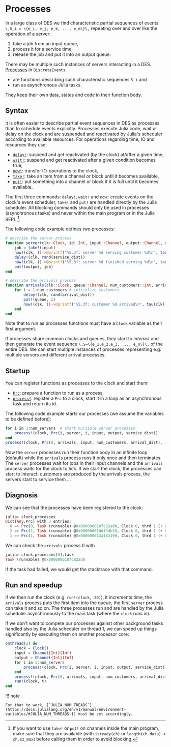 # Processes

In a large class of DES we find characteristic partial sequences of events ``\,S_i = \{e_i, e_j, e_k, ..., e_m\}\,`` repeating over and over like the operation of a server:

1. take a job from an input queue,
2. process it for a service time,
3. release the job and put it into an output queue.

There may be multiple such instances of servers interacting in a DES. [Processes](https://pbayer.github.io/DiscreteEvents.jl/dev/usage/#Processes-1) in `DiscreteEvents`

- are functions describing such characteristic sequences ``S_i`` and
- run as asynchronous Julia tasks.

They keep their own data, states and code in their function body.

## Syntax

It is often easier to describe partial event sequences in DES as processes than to schedule events explicitly. Processes execute Julia code, wait or delay on the clock and are suspended and reactivated by Julia's scheduler according to available resources. For operations regarding time, IO and resources they use:

- [`delay!`](https://pbayer.github.io/DiscreteEvents.jl/dev/usage/#DiscreteEvents.delay!):  suspend and get reactivated (by the clock) at/after a given time,
- [`wait!`](https://pbayer.github.io/DiscreteEvents.jl/dev/usage/#DiscreteEvents.wait!):  suspend and get reactivated after a given condition becomes true,
- [`now!`](https://pbayer.github.io/DiscreteEvents.jl/dev/usage/#DiscreteEvents.now!):  transfer IO-operations to the clock,
- [`take!`](https://docs.julialang.org/en/v1/base/parallel/#Base.take!-Tuple{Channel}): take an item from a channel or block until it becomes available,
- [`put!`](https://docs.julialang.org/en/v1/base/parallel/#Base.put!-Tuple{Channel,Any}): put something into a channel or block if it is full until it becomes available.

The first three commands: `delay!`, `wait!` and `now!` create events on the clock's event scheduler, `take!` and `put!` are handled directly by the Julia scheduler. All blocking commands should only be used in processes (asynchronous tasks) and never within the main program or in the Julia REPL [^1].

The following code example defines two processes:

```julia
# describe the server process
function server(clk::Clock, id::Int, input::Channel, output::Channel, service_dist::Distribution)
    job = take!(input)
    now!(clk, ()->@printf("%5.3f: server %d serving customer %d\n", tau(clk), id, job))
    delay!(clk, rand(service_dist))
    now!(clk, ()->@printf("%5.3f: server %d finished serving %d\n", tau(clk), id, job))
    put!(output, job)
end

# describe the arrivals process
function arrivals(clk::Clock, queue::Channel, num_customers::Int, arrival_dist::Distribution)
    for i = 1:num_customers # initialize customers
        delay!(clk, rand(arrival_dist))
        put!(queue, i)
        now!(clk, ()->@printf("%5.3f: customer %d arrived\n", tau(clk), i))
    end
end
```

Note that to run as processes functions must have a `Clock` variable as their first argument.

If processes share common clocks and queues, they start to *interact* and then generate the event sequence ``\,S=\{e_1,e_2,e_3, ..., e_n\}\,`` of the entire DES. We can start multiple instances of processes representing e.g. multiple servers and different arrival processes.

## Startup

You can register functions as processes to the clock and start them:

- [`Prc`](https://pbayer.github.io/DiscreteEvents.jl/dev/usage/#DiscreteEvents.Prc): prepare a function to run as a process,
- [`process!`](https://pbayer.github.io/DiscreteEvents.jl/dev/usage/#DiscreteEvents.process!): register a `Prc` to a clock, start it in a loop as an asynchronous task and return its id.

The following code example starts our processes (we assume the variables to be defined before):

```julia
for i in 1:num_servers  # start multiple server processes
    process!(clock, Prc(i, server, i, input, output, service_dist))
end
process!(clock, Prc(0, arrivals, input, num_customers, arrival_dist), 1)
```

Now the `server` processes run their function body in an infinite loop (default) while the `arrivals` process runs it only once and then terminates. The `server` processes wait for jobs in their input channels and the `arrivals` process waits for the clock to tick. If we start the clock, the processes can start to interact: customers are produced by the arrivals process, the servers start to service them …

## Diagnosis

We can see that the processes have been registered to the clock:

```julia
julia> clock.processes
Dict{Any,Prc} with 3 entries:
  0 => Prc(0, Task (runnable) @0x000000010fc82ad0, Clock 0, thrd 1 (+ 0 ac): state=DiscreteEvents.Undefined(), t=0.0 , Δt=0.01 , prc:3…
  2 => Prc(2, Task (runnable) @0x000000010d13db10, Clock 0, thrd 1 (+ 0 ac): state=DiscreteEvents.Undefined(), t=0.0 , Δt=0.01 , prc:3…
  1 => Prc(1, Task (runnable) @0x000000013a183190, Clock 0, thrd 1 (+ 0 ac): state=DiscreteEvents.Undefined(), t=0.0 , Δt=0.01 , prc:3…
```

We can check the `arrivals` process 0 with

```julia
julia> clock.processes[0].task
Task (runnable) @0x000000010fc82ad0
```

If the task had failed, we would get the stacktrace with that command.

## Run and speedup

If we then run the clock (e.g. `run!(clock, 20)`), it increments time, the `arrivals` process puts the first item into the queue, the first `server` process can take it and so on. The three processes run and are handled by the Julia scheduler asynchronously to the main task (where the `clock` runs in).

If we don't want to compete our processes against other background tasks handled also by the Julia scheduler on thread 1, we can speed up things significantly by executing them on another processor core:

```julia
onthread(2) do
    clock = Clock()
    input = Channel{Int}(Inf)
    output = Channel{Int}(Inf)
    for i in 1:num_servers
        process!(clock, Prc(i, server, i, input, output, service_dist))
    end
    process!(clock, Prc(0, arrivals, input, num_customers, arrival_dist), 1)
    run!(clock, t)
end
```

!!! note

    For that to work, [`JULIA_NUM_TREADS`](https://docs.julialang.org/en/v1/manual/environment-variables/#JULIA_NUM_THREADS-1) must be set accordingly.

[^1]: If you want to use `take!` or `put!` on channels inside the main program, make sure that they are available (with `isready(ch)` or `length(ch.data) < ch.sz_max`) before calling them in order to avoid blocking.
